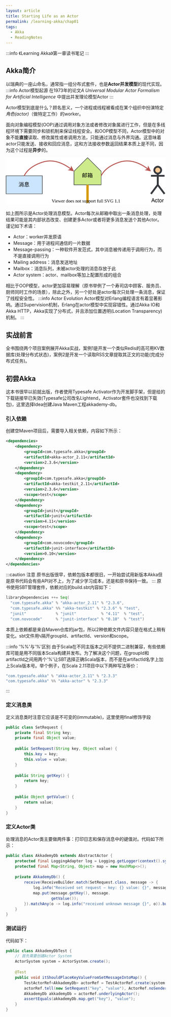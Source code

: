 ```yaml
---
layout: article
title: Starting Life as an Actor
permalink: /learning-akka/chap01
tags:
  - Akka
  - ReadingNotes
---
```


:::info
《Learning Akka》第一章读书笔记
:::

## Akka简介

以瑞典的一座山命名，通常指一组分布式套件，也是**Actor并发模型**的现代实现。
:::info Actor模型起源
在1973年的论文*A Universal Modular Actor Formalism for 
Artificial Intelligence* 中提出并发理论模型Actor
:::

Actor模型到底是什么？顾名思义，一个进程或线程被看成在某个组织中扮演特定*角色(actor)*（做特定工作）的worker。

面向对象编程模型(OOP)通过调用对象方法或者修改对象属进行工作，但是在多线程环境下需要同步和锁机制来保证线程安全。和OOP模型不同，Actor模型中的对象不能**直接**读取、修改属性或者调用方法，只能通过消息与外界沟通。这意味着actor只能发送、接收和回应消息，这和方法接收参数返回结果本质上是不同，因为这个过程是**异步**的。

![JMM.svg](/img/doc/LearningAkka/Actor_model.svg)

如上图所示是Actor处理消息模型。Actor每次从邮箱中取出一条消息处理，处理结果可能是其内部状态改变、创建更多Actor或者将更多消息发送个其他Actor。谨记如下术语：

- Actor：worker并发原语
- Message：用于进程间通信的一片数据
- Message-passing：一种软件开发范式，其中消息被传递用于调用行为，而不是直接调用行为
- Mailing address：消息发送地址
- Mailbox：消息队列，未被actor处理的消息存放于此
- Actor system：actor、mailbox等加上配置形成的组合

相比于OOP模型，actor更加容易理解（原书举例了一个寿司店中顾客、服务员、厨师同时工作的场景），除此之外，另一个好处是actor每次只处理一条消息，保证了线程安全性。
:::info Actor Evolution
Actor模型对Erlang编程语言有着显著影响。通过Supervision机制，Erlang在actor模型中实现容错性。通过Akka IO和Akka HTTP，Akka实现了分布式，并且添加位置透明(Location Transparency)机制。
:::

## 实战前言

全书围绕两个项目案例展开Akka实战，案例1是开发一个类似Redis的高可用KV数据库(处理分布式状态)，案例2是开发一个读取RSS文章提取其正文的功能(完成分布式任务)。

## 初尝Akka

这本书很早以前就出版，作者使用Typesafe Activator作为开发脚手架，但是给的下载链接早已失效(Typesafe公司改名Lightend，Activator套件也没找到下载包)，这里选择Idea创建Java Maven工程akkademy-db。

### 引入依赖

创建空Maven项目后，需要导入相关依赖，内容如下所示：
```xml
<dependencies>
    <dependency>
        <groupId>com.typesafe.akka</groupId>
        <artifactId>akka-actor_2.11</artifactId>
        <version>2.3.6</version>
    </dependency>
    <dependency>
        <groupId>com.typesafe.akka</groupId>
        <artifactId>akka-testkit_2.11</artifactId>
        <version>2.3.6</version>
        <scope>test</scope>
    </dependency>
    <dependency>
        <groupId>junit</groupId>
        <artifactId>junit</artifactId>
        <version>4.11</version>
        <scope>test</scope>
    </dependency>
    <dependency>
        <groupId>com.novocode</groupId>
        <artifactId>junit-interface</artifactId>
        <version>0.10</version>
    </dependency>
</dependencies>
```

:::caution 注意
原书出版很早，依赖包版本都很旧，一开始尝试用新版本Akka但是原书代码会有些API对不上，为了减少学习成本，还是和原书保持一致。
:::
原书使用SBT管理套件，依赖对应的build.sbt内容如下：

```sbt {3}
libraryDependencies ++= Seq(
  "com.typesafe.akka" % "akka-actor_2.11" % "2.3.6",
  "com.typesafe.akka" %% "akka-testkit" % "2.3.6" % "test",
  "junit"             % "junit"           % "4.11"  % "test",
  "com.novocode"      % "junit-interface" % "0.10"  % "test")
```

本质上依赖都是来自Maven仓库的jar包，所以2种依赖文件内容只是在格式上稍有变化。sbt文件用`%`隔开groupId、artifactId、version和scope。

:::info '%%'与'%'区别
由于Scala在不同主版本之间不提供二进制兼容，有些依赖库可能是用不同版本Scala构建并发布。为了解决这个问题，在groupId和artifactId之间用两个'%'让SBT选择正确Scala版本，而不是在artifactId名字上加上Scala版本号。举个例子，在Scala 2.11项目中以下两种写法等价：
``` sbt
"com.typesafe.akka" % "akka-actor_2.11" % "2.3.3"
"com.typesafe.akka" %% "akka-actor" % "2.3.3"
```
:::

### 定义消息类

定义消息类时注意它应该是不可变的(immutable)，这里使用final修饰字段

```java {2-3}
public class SetRequest {
    private final String key;
    private final Object value;

    public SetRequest(String key, Object value) {
        this.key = key;
        this.value = value;
    }

    public String getKey() {
        return key;
    }

    public Object getValue() {
        return value;
    }
}
```

### 定义Actor类

处理消息的Actor类主要做两件事：打印日志和保存消息中的键值对。代码如下所示：

```java
public class AkkademyDb extends AbstractActor {
    protected final LoggingAdapter log = Logging.getLogger(context().system(), this);
    protected final Map<String, Object> map = new HashMap<>();

    private AkkademyDb() {
        receive(ReceiveBuilder.match(SetRequest.class, message -> {
            log.info("Received set request – key: {} value: {}", message.getKey(), message.getValue());
            map.put(message.getKey(), message.
                    getValue());
        }).matchAny(o -> log.info("received unknown message {}", o)).build());
    }
}
```

### 测试运行

代码如下：

```java
public class AkkademyDbTest {
    // 首先需要创建Actor System
    ActorSystem system = ActorSystem.create();

    @Test
    public void itShouldPlaceKeyValueFromSetMessageIntoMap() {
        TestActorRef<AkkademyDb> actorRef = TestActorRef.create(system, Props.create(AkkademyDb.class));
        actorRef.tell(new SetRequest("key", "value"), ActorRef.noSender());
        AkkademyDb akkademyDb = actorRef.underlyingActor();
        assertEquals(akkademyDb.map.get("key"), "value");
    }
}
```
